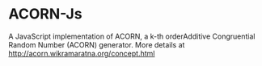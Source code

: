 # ACORN-Js
A JavaScript implementation of ACORN, a k-th orderAdditive Congruential Random Number (ACORN) generator. More details at http://acorn.wikramaratna.org/concept.html
